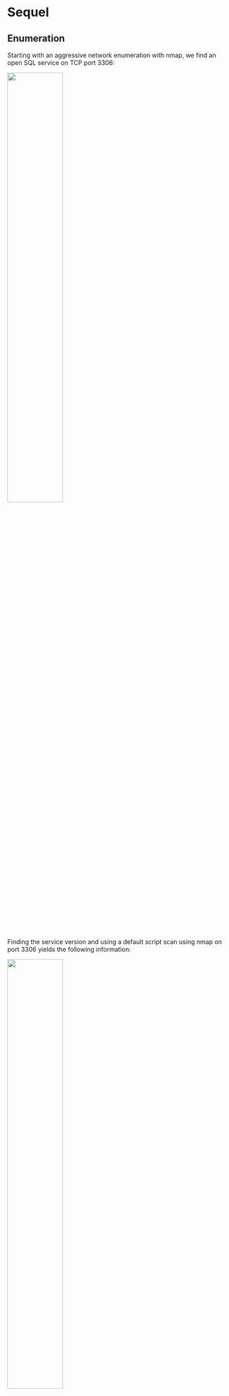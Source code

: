 # Sequel

## Enumeration
Starting with an aggressive network enumeration with nmap, we find an open SQL service on TCP port 3306:

<img src="https://i.imgur.com/LkuexXI.png" width=50% height=50%>

Finding the service version and using a default script scan using nmap on port 3306 yields the following information:

<img src="https://i.imgur.com/0GradOu.png" width=50% height=50%>

Most important is its version MariaDB v5.5.5-10.3.27.

## Foothold
Connecting to the service with the username <b>root</b> with no password allows access to the database:

<img src="https://i.imgur.com/ZUuWC24.png" width=50% height=50%>

Below shows current databases:

<img src="https://i.imgur.com/TM0rQcA.png" width=50% height=50%>

## Flag
Accessing the <b>htb</b> database and using the config table gives the flag:

<img src="https://i.imgur.com/WvORoOk.png" width=50% height=50%>
